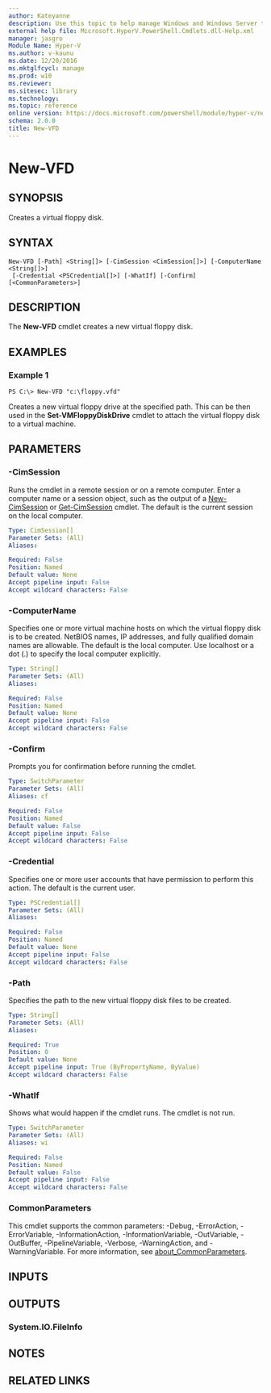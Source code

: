 ```yaml
---
author: Kateyanne
description: Use this topic to help manage Windows and Windows Server technologies with Windows PowerShell.
external help file: Microsoft.HyperV.PowerShell.Cmdlets.dll-Help.xml
manager: jasgro
Module Name: Hyper-V
ms.author: v-kaunu
ms.date: 12/20/2016
ms.mktglfcycl: manage
ms.prod: w10
ms.reviewer: 
ms.sitesec: library
ms.technology: 
ms.topic: reference
online version: https://docs.microsoft.com/powershell/module/hyper-v/new-vfd?view=windowsserver2019-ps&wt.mc_id=ps-gethelp
schema: 2.0.0
title: New-VFD
---
```


# New-VFD

## SYNOPSIS
Creates a virtual floppy disk.

## SYNTAX

```
New-VFD [-Path] <String[]> [-CimSession <CimSession[]>] [-ComputerName <String[]>]
 [-Credential <PSCredential[]>] [-WhatIf] [-Confirm] [<CommonParameters>]
```

## DESCRIPTION
The **New-VFD** cmdlet creates a new virtual floppy disk.

## EXAMPLES

### Example 1
```
PS C:\> New-VFD "c:\floppy.vfd"
```

Creates a new virtual floppy drive at the specified path.
This can be then used in the **Set-VMFloppyDiskDrive** cmdlet to attach the virtual floppy disk to a virtual machine.

## PARAMETERS

### -CimSession
Runs the cmdlet in a remote session or on a remote computer.
Enter a computer name or a session object, such as the output of a [New-CimSession](https://go.microsoft.com/fwlink/p/?LinkId=227967) or [Get-CimSession](https://go.microsoft.com/fwlink/p/?LinkId=227966) cmdlet.
The default is the current session on the local computer.

```yaml
Type: CimSession[]
Parameter Sets: (All)
Aliases: 

Required: False
Position: Named
Default value: None
Accept pipeline input: False
Accept wildcard characters: False
```

### -ComputerName
Specifies one or more virtual machine hosts on which the virtual floppy disk is to be created.
NetBIOS names, IP addresses, and fully qualified domain names are allowable.
The default is the local computer.
Use localhost or a dot (.) to specify the local computer explicitly.

```yaml
Type: String[]
Parameter Sets: (All)
Aliases: 

Required: False
Position: Named
Default value: None
Accept pipeline input: False
Accept wildcard characters: False
```

### -Confirm
Prompts you for confirmation before running the cmdlet.

```yaml
Type: SwitchParameter
Parameter Sets: (All)
Aliases: cf

Required: False
Position: Named
Default value: False
Accept pipeline input: False
Accept wildcard characters: False
```

### -Credential
Specifies one or more user accounts that have permission to perform this action.
The default is the current user.

```yaml
Type: PSCredential[]
Parameter Sets: (All)
Aliases: 

Required: False
Position: Named
Default value: None
Accept pipeline input: False
Accept wildcard characters: False
```

### -Path
Specifies the path to the new virtual floppy disk files to be created.

```yaml
Type: String[]
Parameter Sets: (All)
Aliases: 

Required: True
Position: 0
Default value: None
Accept pipeline input: True (ByPropertyName, ByValue)
Accept wildcard characters: False
```

### -WhatIf
Shows what would happen if the cmdlet runs.
The cmdlet is not run.

```yaml
Type: SwitchParameter
Parameter Sets: (All)
Aliases: wi

Required: False
Position: Named
Default value: False
Accept pipeline input: False
Accept wildcard characters: False
```

### CommonParameters
This cmdlet supports the common parameters: -Debug, -ErrorAction, -ErrorVariable, -InformationAction, -InformationVariable, -OutVariable, -OutBuffer, -PipelineVariable, -Verbose, -WarningAction, and -WarningVariable. For more information, see [about_CommonParameters](https://go.microsoft.com/fwlink/?LinkID=113216).

## INPUTS

## OUTPUTS

### System.IO.FileInfo

## NOTES

## RELATED LINKS

